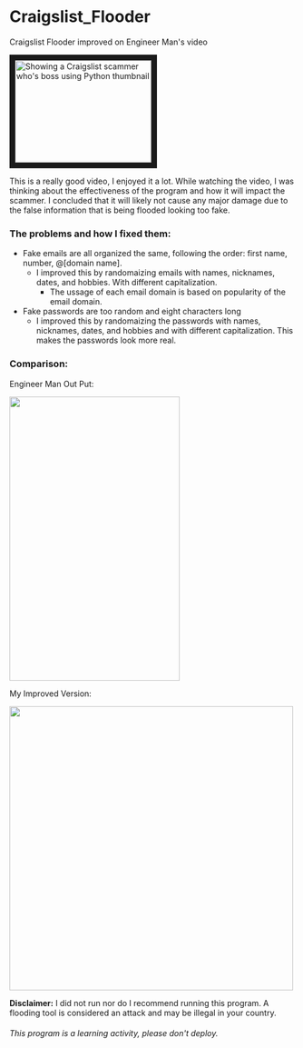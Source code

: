 # Craigslist_Flooder
Craigslist Flooder improved on Engineer Man's video

<a href="http://www.youtube.com/watch?feature=player_embedded&v=UtNYzv8gLbs
" target="_blank"><img src="http://img.youtube.com/vi/UtNYzv8gLbs/0.jpg" 
alt="Showing a Craigslist scammer who's boss using Python thumbnail" width="240" height="180" border="10" /></a>

This is a really good video, I enjoyed it a lot. While watching the video, I was thinking about the effectiveness of the program and how it will impact the scammer. I concluded that it will likely not cause any major damage due to the false information that is being flooded looking too fake. 

### The problems and how I fixed them:
- Fake emails are all organized the same, following the order: first name, number, @[domain name].
  - I improved this by randomaizing emails with names, nicknames, dates, and hobbies. With different capitalization.
    - The ussage of each email domain is based on popularity of the email domain. 
- Fake passwords are too random and eight characters long
  - I improved this by randomaizing the passwords with names, nicknames, dates, and hobbies and with different capitalization. This makes the passwords look more real.

### Comparison: 
Engineer Man Out Put:

<img src="https://i.imgur.com/oMXi93A.png" width="300" height="500">

My Improved Version:

<img src="https://i.imgur.com/Cpv46za.png" width="500" height="500">

**Disclaimer:** I did not run nor do I recommend running this program. A flooding tool is considered an attack and may be illegal in your country. 

###### This program is a learning activity, please don't deploy. 
